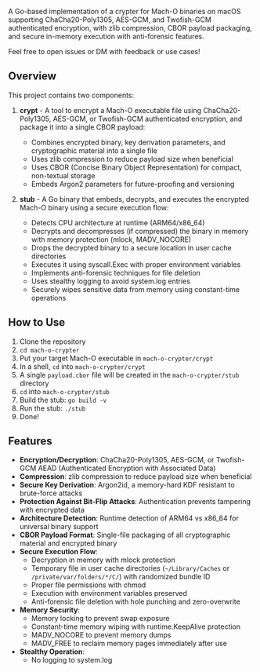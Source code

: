 A Go-based implementation of a crypter for Mach-O binaries on macOS supporting ChaCha20-Poly1305, AES-GCM, and Twofish-GCM authenticated encryption, with zlib compression, CBOR payload packaging, and secure in-memory execution with anti-forensic features.

Feel free to open issues or DM with feedback or use cases!

## Overview
This project contains two components:

1. **crypt** - A tool to encrypt a Mach-O executable file using ChaCha20-Poly1305, AES-GCM, or Twofish-GCM authenticated encryption, and package it into a single CBOR payload:
    - Combines encrypted binary, key derivation parameters, and cryptographic material into a single file
    - Uses zlib compression to reduce payload size when beneficial
    - Uses CBOR (Concise Binary Object Representation) for compact, non-textual storage
    - Embeds Argon2 parameters for future-proofing and versioning

2. **stub** - A Go binary that embeds, decrypts, and executes the encrypted Mach-O binary using a secure execution flow:
    - Detects CPU architecture at runtime (ARM64/x86_64)
    - Decrypts and decompresses (if compressed) the binary in memory with memory protection (mlock, MADV_NOCORE)
    - Drops the decrypted binary to a secure location in user cache directories
    - Executes it using syscall.Exec with proper environment variables
    - Implements anti-forensic techniques for file deletion
    - Uses stealthy logging to avoid system.log entries
    - Securely wipes sensitive data from memory using constant-time operations


## How to Use
1. Clone the repository
2. `cd mach-o-crypter`
3. Put your target Mach-O executable in `mach-o-crypter/crypt`
4. In a shell, `cd` into `mach-o-crypter/crypt`
5.  A single `payload.cbor` file will be created in the `mach-o-crypter/stub` directory
7. `cd` into `mach-o-crypter/stub`
8. Build the stub: `go build -v`
9. Run the stub: `./stub`
10. Done!

## Features

- **Encryption/Decryption**: ChaCha20-Poly1305, AES-GCM, or Twofish-GCM AEAD (Authenticated Encryption with Associated Data)
- **Compression**: zlib compression to reduce payload size when beneficial
- **Secure Key Derivation**: Argon2id, a memory-hard KDF resistant to brute-force attacks
- **Protection Against Bit-Flip Attacks**: Authentication prevents tampering with encrypted data
- **Architecture Detection**: Runtime detection of ARM64 vs x86_64 for universal binary support
- **CBOR Payload Format**: Single-file packaging of all cryptographic material and encrypted binary
- **Secure Execution Flow**:
  - Decryption in memory with mlock protection
  - Temporary file in user cache directories (`~/Library/Caches` or `/private/var/folders/*/C/`) with randomized bundle ID
  - Proper file permissions with chmod
  - Execution with environment variables preserved
  - Anti-forensic file deletion with hole punching and zero-overwrite
- **Memory Security**:
  - Memory locking to prevent swap exposure
  - Constant-time memory wiping with runtime.KeepAlive protection
  - MADV_NOCORE to prevent memory dumps
  - MADV_FREE to reclaim memory pages immediately after use
- **Stealthy Operation**:
  - No logging to system.log
